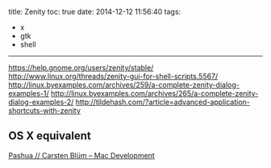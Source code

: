 title: Zenity
toc: true
date: 2014-12-12 11:56:40
tags:
- x
- gtk
- shell
---

https://help.gnome.org/users/zenity/stable/
http://www.linux.org/threads/zenity-gui-for-shell-scripts.5567/
http://linux.byexamples.com/archives/259/a-complete-zenity-dialog-examples-1/
http://linux.byexamples.com/archives/265/a-complete-zenity-dialog-examples-2/
http://tildehash.com/?article=advanced-application-shortcuts-with-zenity

## OS X equivalent 

[Pashua // Carsten Blüm – Mac Development](http://www.bluem.net/en/mac/pashua/)

